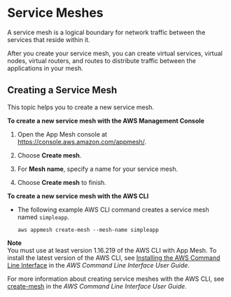 # Service Meshes<a name="meshes"></a>

A service mesh is a logical boundary for network traffic between the services that reside within it\. 

After you create your service mesh, you can create virtual services, virtual nodes, virtual routers, and routes to distribute traffic between the applications in your mesh\.

## Creating a Service Mesh<a name="create-mesh"></a>

This topic helps you to create a new service mesh\.

**To create a new service mesh with the AWS Management Console**

1. Open the App Mesh console at [https://console\.aws\.amazon\.com/appmesh/](https://console.aws.amazon.com/appmesh/)\.

1. Choose **Create mesh**\.

1. For **Mesh name**, specify a name for your service mesh\.

1. Choose **Create mesh** to finish\.

**To create a new service mesh with the AWS CLI**
+ The following example AWS CLI command creates a service mesh named `simpleapp`\.

  ```
  aws appmesh create-mesh --mesh-name simpleapp
  ```
**Note**  
You must use at least version 1\.16\.219 of the AWS CLI with App Mesh\. To install the latest version of the AWS CLI, see [Installing the AWS Command Line Interface](https://docs.aws.amazon.com/cli/latest/userguide/installing.html) in the *AWS Command Line Interface User Guide*\.

  For more information about creating service meshes with the AWS CLI, see [create\-mesh](https://docs.aws.amazon.com/cli/latest/reference/appmesh/create-mesh.html) in the *AWS Command Line Interface User Guide*\.